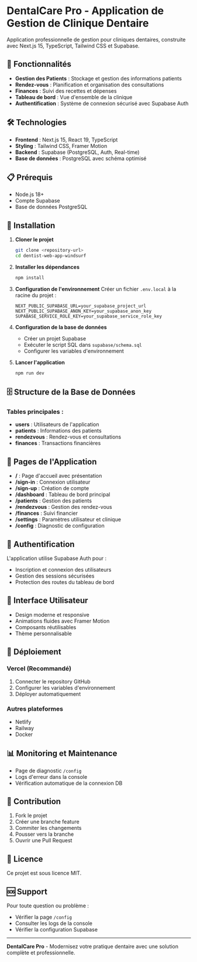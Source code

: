 # DentalCare Pro - Application de Gestion de Clinique Dentaire

Application professionnelle de gestion pour cliniques dentaires, construite avec Next.js 15, TypeScript, Tailwind CSS et Supabase.

## 🚀 Fonctionnalités

- **Gestion des Patients** : Stockage et gestion des informations patients
- **Rendez-vous** : Planification et organisation des consultations
- **Finances** : Suivi des recettes et dépenses
- **Tableau de bord** : Vue d'ensemble de la clinique
- **Authentification** : Système de connexion sécurisé avec Supabase Auth

## 🛠️ Technologies

- **Frontend** : Next.js 15, React 19, TypeScript
- **Styling** : Tailwind CSS, Framer Motion
- **Backend** : Supabase (PostgreSQL, Auth, Real-time)
- **Base de données** : PostgreSQL avec schéma optimisé

## 📋 Prérequis

- Node.js 18+ 
- Compte Supabase
- Base de données PostgreSQL

## 🔧 Installation

1. **Cloner le projet**
   ```bash
   git clone <repository-url>
   cd dentist-web-app-windsurf
   ```

2. **Installer les dépendances**
   ```bash
   npm install
   ```

3. **Configuration de l'environnement**
   Créer un fichier `.env.local` à la racine du projet :
   ```env
   NEXT_PUBLIC_SUPABASE_URL=your_supabase_project_url
   NEXT_PUBLIC_SUPABASE_ANON_KEY=your_supabase_anon_key
   SUPABASE_SERVICE_ROLE_KEY=your_supabase_service_role_key
   ```

4. **Configuration de la base de données**
   - Créer un projet Supabase
   - Exécuter le script SQL dans `supabase/schema.sql`
   - Configurer les variables d'environnement

5. **Lancer l'application**
   ```bash
   npm run dev
   ```

## 🗄️ Structure de la Base de Données

### Tables principales :
- **users** : Utilisateurs de l'application
- **patients** : Informations des patients
- **rendezvous** : Rendez-vous et consultations
- **finances** : Transactions financières

## 📱 Pages de l'Application

- **/** : Page d'accueil avec présentation
- **/sign-in** : Connexion utilisateur
- **/sign-up** : Création de compte
- **/dashboard** : Tableau de bord principal
- **/patients** : Gestion des patients
- **/rendezvous** : Gestion des rendez-vous
- **/finances** : Suivi financier
- **/settings** : Paramètres utilisateur et clinique
- **/config** : Diagnostic de configuration

## 🔐 Authentification

L'application utilise Supabase Auth pour :
- Inscription et connexion des utilisateurs
- Gestion des sessions sécurisées
- Protection des routes du tableau de bord

## 🎨 Interface Utilisateur

- Design moderne et responsive
- Animations fluides avec Framer Motion
- Composants réutilisables
- Thème personnalisable

## 🚀 Déploiement

### Vercel (Recommandé)
1. Connecter le repository GitHub
2. Configurer les variables d'environnement
3. Déployer automatiquement

### Autres plateformes
- Netlify
- Railway
- Docker

## 📊 Monitoring et Maintenance

- Page de diagnostic `/config`
- Logs d'erreur dans la console
- Vérification automatique de la connexion DB

## 🤝 Contribution

1. Fork le projet
2. Créer une branche feature
3. Commiter les changements
4. Pousser vers la branche
5. Ouvrir une Pull Request

## 📄 Licence

Ce projet est sous licence MIT.

## 🆘 Support

Pour toute question ou problème :
- Vérifier la page `/config`
- Consulter les logs de la console
- Vérifier la configuration Supabase

---

**DentalCare Pro** - Modernisez votre pratique dentaire avec une solution complète et professionnelle.
